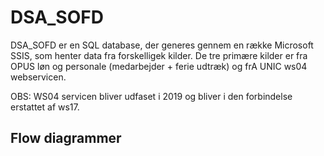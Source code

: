 # DSA_SOFD
DSA_SOFD er en SQL database, der generes gennem en række Microsoft SSIS, som henter data fra forskelligek kilder. De tre primære kilder er fra OPUS løn og personale (medarbejder + ferie udtræk) og frA UNIC ws04 webservicen.

OBS: WS04 servicen bliver udfaset i 2019 og bliver i den forbindelse erstattet af ws17.

## Flow diagrammer
